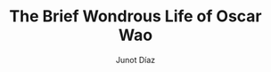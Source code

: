 ---
title: "The Brief Wondrous Life of Oscar Wao"
subtitle: ""
description: ""
layout: book
author: Junot Díaz
started: 2012-12-01
read: 2012-12-01
status: read
rating: 5
color: 
cover: 
pages: 335
link: 
---